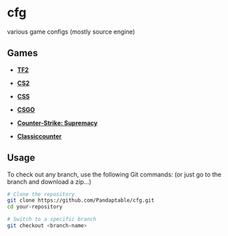# cfg
various game configs (mostly source engine)

## Games

- [**TF2**](https://github.com/Pandaptable/cfg/tree/tf2)

- [**CS2**](https://github.com/Pandaptable/cfg/tree/cs2)

- [**CSS**](https://github.com/Pandaptable/cfg/tree/css)

- [**CSGO**](https://github.com/Pandaptable/cfg/tree/csgo)

- [**Counter-Strike: Supremacy**](https://github.com/Pandaptable/cfg/tree/cs-supremacy)
  
- [**Classiccounter**](https://github.com/Pandaptable/cfg/tree/classiccounter)

## Usage

To check out any branch, use the following Git commands:
(or just go to the branch and download a zip...)

```bash
# Clone the repository
git clone https://github.com/Pandaptable/cfg.git
cd your-repository

# Switch to a specific branch
git checkout <branch-name>
```
